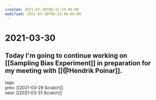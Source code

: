```yaml
---
created: 2021-03-30T08:31:54-04:00
modified: 2021-03-30T08:33:46-04:00
---
```


# 2021-03-30

Today I'm going to continue working on [[Sampling Bias Experiment]] in preparation for my meeting with [[@Hendrik Poinar]].
---

tags:  
prev: [[2021-03-29 Scratch]]  
next: [[2021-03-31 Scratch]]